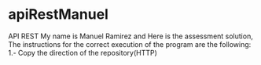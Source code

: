 # apiRestManuel
API REST
My name is Manuel Ramirez and Here is the assessment solution,
The instructions for the correct execution of the program are the following:
1.- Copy the direction of the repository(HTTP)
